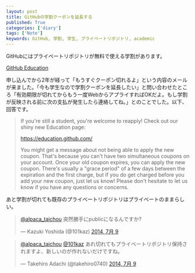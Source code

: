 ```yaml
---
layout: post
title: GitHubの学割クーポンを延長する
published: True
categories: ['diary']
tags: ['Note']
keywords: GitHub, 学割, 学生, プライベートリポジトリ, academic
---
```


GitHubにはプライベートリポジトリが無料で使える学割があります。

[GitHub Education](https://education.github.com/)

申し込んでから2年が経って「もうすぐクーポン切れるよ」という内容のメールが来ました。「今も学生なので学割クーポンを延長したい」と問い合わせたところ「有効期限が切れてからもう一度WebからアプライすればOKだよ。もし学割が反映される前に次の支払が発生したら連絡してね。」とのことでした。以下、回答です。

> If you're still a student, you're welcome to reapply! Check out our shiny new Education page:
>
> https://education.github.com/
>
> You might get a message about not being able to apply the new coupon. That's because you can't have two simultaneous coupons on your account. Once your old coupon expires, you can apply the new coupon. There's usually a "grace period" of a few days between the expiration and the first charge, but if you do get charged before you add your new coupon, just let us know! Please don't hesitate to let us know if you have any questions or concerns.

あと学割が切れても既存のプライベートリポジトリはプライベートのままらしい。

<blockquote class="twitter-tweet" lang="ja"><p><a href="https://twitter.com/alpaca_taichou">@alpaca_taichou</a> 突然勝手にpublicになるんですか?</p>&mdash; Kazuki Yoshida (@101kaz) <a href="https://twitter.com/101kaz/statuses/486756076776214528">2014, 7月 9</a></blockquote>
<script async src="//platform.twitter.com/widgets.js" charset="utf-8"></script>

<blockquote class="twitter-tweet" lang="ja"><p><a href="https://twitter.com/alpaca_taichou">@alpaca_taichou</a> <a href="https://twitter.com/101kaz">@101kaz</a> あれ切れてもプライベートリポジトリ保持されますよ、新しいのが作れないだけですね。</p>&mdash; Takehiro Adachi (@takehiro0740) <a href="https://twitter.com/takehiro0740/statuses/486901860544946176">2014, 7月 9</a></blockquote>
<script async src="//platform.twitter.com/widgets.js" charset="utf-8"></script>
